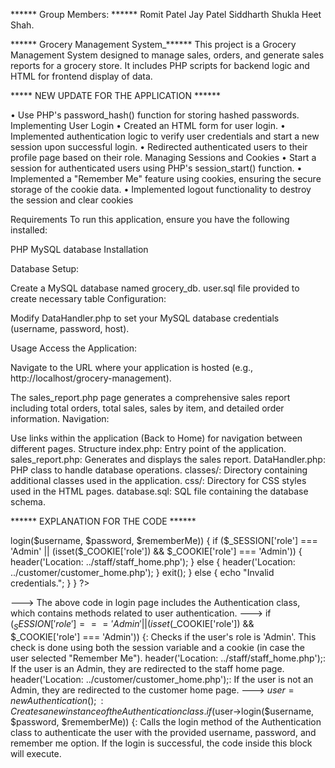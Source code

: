 \*\*\*\*\*\* Group Members: \*\*\*\*\*\*
Romit Patel
Jay Patel
Siddharth Shukla
Heet Shah.

\*\*\*\*\*\* Grocery Management System\_\*\*\*\*\*\*
This project is a Grocery Management System designed to manage sales, orders, and generate sales reports for a grocery store. It includes PHP scripts for backend logic and HTML for frontend display of data.

\*\*\*\*\* NEW UPDATE FOR THE APPLICATION \*\*\*\*\*\*

• Use PHP's password_hash() function for storing hashed passwords.
Implementing User Login
• Created an HTML form for user login.
• Implemented authentication logic to verify user credentials and start a new session
upon successful login.
• Redirected authenticated users to their profile page based on their role.
Managing Sessions and Cookies
• Start a session for authenticated users using PHP's session_start() function.
• Implemented a "Remember Me" feature using cookies, ensuring the secure storage of
the cookie data.
• Implemented logout functionality to destroy the session and clear cookies

Requirements
To run this application, ensure you have the following installed:

PHP
MySQL database
Installation

Database Setup:

Create a MySQL database named grocery_db.
user.sql file provided to create necessary table
Configuration:

Modify DataHandler.php to set your MySQL database credentials (username, password, host).

Usage
Access the Application:

Navigate to the URL where your application is hosted (e.g., http://localhost/grocery-management).

The sales_report.php page generates a comprehensive sales report including total orders, total sales, sales by item, and detailed order information.
Navigation:

Use links within the application (Back to Home) for navigation between different pages.
Structure
index.php: Entry point of the application.
sales_report.php: Generates and displays the sales report.
DataHandler.php: PHP class to handle database operations.
classes/: Directory containing additional classes used in the application.
css/: Directory for CSS styles used in the HTML pages.
database.sql: SQL file containing the database schema.

\*\*\*\*\*\* EXPLANATION FOR THE CODE \*\*\*\*\*\*

<?php
require_once '../classes/Authentication.php';
session_start();

if ($_SERVER['REQUEST_METHOD'] === 'POST') {
    $username = $_POST['username'];
    $password = $_POST['password'];
    $rememberMe = isset($_POST['remember_me']) ? true : false;

    $user = new Authentication();
    if ($user->login($username, $password, $rememberMe)) {
        if ($_SESSION['role'] === 'Admin' || (isset($_COOKIE['role']) && $_COOKIE['role'] === 'Admin')) {
            header('Location: ../staff/staff_home.php'); 
        } else {
            header('Location: ../customer/customer_home.php'); 
        }
        exit();
    } else {
        echo "Invalid credentials.";
    }
}
?>

---> The above code in login page includes the Authentication class, which contains methods related to user authentication.
---> if ($_SESSION['role'] === 'Admin' || (isset($\_COOKIE['role']) && $_COOKIE['role'] === 'Admin')) {: Checks if the user's role is 'Admin'. This check is done using both the session variable and a cookie (in case the user selected "Remember Me").
header('Location: ../staff/staff_home.php');: If the user is an Admin, they are redirected to the staff home page.
header('Location: ../customer/customer_home.php');: If the user is not an Admin, they are redirected to the customer home page.
---> $user = new Authentication();: Creates a new instance of the Authentication class.
if ($user->login($username, $password, $rememberMe)) {: Calls the login method of the Authentication class to authenticate the user with the provided username, password, and remember me option. If the login is successful, the code inside this block will execute.

